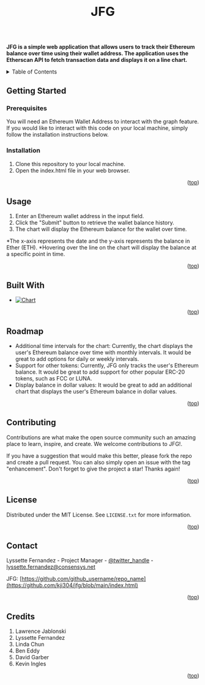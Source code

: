 # <a id="readme-top"><h3 align="center">JFG</h3></a>
<br />
  <p>
<b>JFG is a simple web application that allows users to track their Ethereum balance over time using their wallet address. The application uses the Etherscan API to fetch transaction data and displays it on a line chart.</b>
   
  </p>




<!-- TABLE OF CONTENTS -->
<details>
  <summary>Table of Contents</summary>
  <ol>
    <li>
      <a href="#getting-started">Getting Started</a>
      <ul>
        <li><a href="#prerequisites">Prerequisites</a></li>
        <li><a href="#installation">Installation</a></li>
      </ul>
    </li>
    <li><a href="#usage">Usage</a></li>
    <li><a href="#built-with">Built With</a></li>
    <li><a href="#roadmap">Roadmap</a></li>
    <li><a href="#contributing">Contributing</a></li>
    <li><a href="#license">License</a></li>
    <li><a href="#contact">Contact</a></li>
    <li><a href="#credits">Credits</a></li>
  </ol>
</details>

<!-- GETTING STARTED -->
## Getting Started


### Prerequisites

You will need an Ethereum Wallet Address to interact with the graph feature. If you would like to interact with this code on your local machine, simply follow the installation instructions below.
 

### Installation

1. Clone this repository to your local machine.
2. Open the index.html file in your web browser.

<p align="right">(<a href="#readme-top">top</a>)</p>


<!-- USAGE EXAMPLES -->
## Usage
1. Enter an Ethereum wallet address in the input field.
2. Click the "Submit" button to retrieve the wallet balance history.
3. The chart will display the Ethereum balance for the wallet over time.

  *The x-axis represents the date and the y-axis represents the balance in Ether (ETH).
  *Hovering over the line on the chart will display the balance at a specific point in time.

<p align="right">(<a href="#readme-top">top</a>)</p>

## Built With

* [![Chart][Chart.js]][Chart-url]


<p align="right">(<a href="#readme-top">top</a>)</p>

<!-- ROADMAP -->
## Roadmap

* Additional time intervals for the chart: Currently, the chart displays the user's Ethereum balance over time with monthly intervals. It would be great to add options     for daily or weekly intervals.
* Support for other tokens: Currently, JFG only tracks the user's Ethereum balance. It would be great to add support for other popular ERC-20 tokens, such as FCC or       LUNA.
*  Display balance in dollar values: It would be great to add an additional chart that displays the user's Ethereum balance in dollar values.

<p align="right">(<a href="#readme-top">top</a>)</p>

<!-- CONTRIBUTING -->
## Contributing

Contributions are what make the open source community such an amazing place to learn, inspire, and create. We welcome contributions to JFG!.

If you have a suggestion that would make this better, please fork the repo and create a pull request. You can also simply open an issue with the tag "enhancement".
Don't forget to give the project a star! Thanks again!

<p align="right">(<a href="#readme-top">top</a>)</p>



<!-- LICENSE -->
## License

Distributed under the MIT License. See `LICENSE.txt` for more information.

<p align="right">(<a href="#readme-top">top</a>)</p>



<!-- CONTACT -->
## Contact

Lyssette Fernandez - Project Manager - [@twitter_handle](https://twitter.com/lyssette_f) - lyssette.fernandez@consensys.net

JFG: [https://github.com/github_username/repo_name](https://github.com/kji304/jfg/blob/main/index.html)

<p align="right">(<a href="#readme-top">top</a>)</p>



<!-- Credits -->
 ## Credits
<ol>
    <li>Lawrence Jablonski</li>
    <li>Lyssette Fernandez</li>
    <li>Linda Chun</li>
    <li>Ben Eddy</li>
    <li>David Garber</li>
    <li>Kevin Ingles</li>
  </ol>

<p align="right">(<a href="#readme-top">top</a>)</p>



<!-- MARKDOWN LINKS & IMAGES -->
<!-- https://www.markdownguide.org/basic-syntax/#reference-style-links -->
[contributors-shield]: https://img.shields.io/github/contributors/github_username/repo_name.svg?style=for-the-badge
[contributors-url]: https://github.com/github_username/repo_name/graphs/contributors
[forks-shield]: https://img.shields.io/github/forks/github_username/repo_name.svg?style=for-the-badge
[forks-url]: https://github.com/github_username/repo_name/network/members
[stars-shield]: https://img.shields.io/github/stars/github_username/repo_name.svg?style=for-the-badge
[stars-url]: https://github.com/github_username/repo_name/stargazers
[issues-shield]: https://img.shields.io/github/issues/github_username/repo_name.svg?style=for-the-badge
[issues-url]: https://github.com/github_username/repo_name/issues
[license-shield]: https://img.shields.io/github/license/github_username/repo_name.svg?style=for-the-badge
[license-url]: https://github.com/github_username/repo_name/blob/master/LICENSE.txt
[linkedin-shield]: https://img.shields.io/badge/-LinkedIn-black.svg?style=for-the-badge&logo=linkedin&colorB=555
[linkedin-url]: https://linkedin.com/in/linkedin_username
[product-screenshot]: images/screenshot.png
[Chart.js]: https://img.shields.io/badge/Chart.js-FF6384.svg?style=for-the-badge&logo=chartdotjs&logoColor=white
[Chart-url]: https://www.chartjs.org/
[React.js]: https://img.shields.io/badge/React-20232A?style=for-the-badge&logo=react&logoColor=61DAFB
[React-url]: https://reactjs.org/
[Vue.js]: https://img.shields.io/badge/Vue.js-35495E?style=for-the-badge&logo=vuedotjs&logoColor=4FC08D
[Vue-url]: https://vuejs.org/
[Angular.io]: https://img.shields.io/badge/Angular-DD0031?style=for-the-badge&logo=angular&logoColor=white
[Angular-url]: https://angular.io/
[Svelte.dev]: https://img.shields.io/badge/Svelte-4A4A55?style=for-the-badge&logo=svelte&logoColor=FF3E00
[Svelte-url]: https://svelte.dev/
[Laravel.com]: https://img.shields.io/badge/Laravel-FF2D20?style=for-the-badge&logo=laravel&logoColor=white
[Laravel-url]: https://laravel.com
[Bootstrap.com]: https://img.shields.io/badge/Bootstrap-563D7C?style=for-the-badge&logo=bootstrap&logoColor=white
[Bootstrap-url]: https://getbootstrap.com
[JQuery.com]: https://img.shields.io/badge/jQuery-0769AD?style=for-the-badge&logo=jquery&logoColor=white
[JQuery-url]: https://jquery.com 

